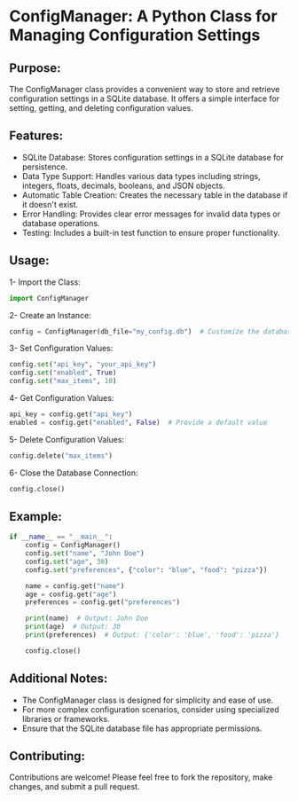 # ConfigManager: A Python Class for Managing Configuration Settings

## Purpose:

The ConfigManager class provides a convenient way to store and retrieve configuration settings in a SQLite database. It offers a simple interface for setting, getting, and deleting configuration values.

## Features:

- SQLite Database: Stores configuration settings in a SQLite database for persistence.
- Data Type Support: Handles various data types including strings, integers, floats, decimals, booleans, and JSON objects.
- Automatic Table Creation: Creates the necessary table in the database if it doesn't exist.
- Error Handling: Provides clear error messages for invalid data types or database operations.
- Testing: Includes a built-in test function to ensure proper functionality.

## Usage:

1- Import the Class:

```python
import ConfigManager
```

2- Create an Instance:

```python
config = ConfigManager(db_file="my_config.db")  # Customize the database filename
```

3- Set Configuration Values:

```python
config.set("api_key", "your_api_key")
config.set("enabled", True)
config.set("max_items", 10)
```

4- Get Configuration Values:

```python
api_key = config.get("api_key")
enabled = config.get("enabled", False)  # Provide a default value
```

5- Delete Configuration Values:
```python
config.delete("max_items")
```

6- Close the Database Connection:

```python
config.close()
```

## Example:

```python
if __name__ == "__main__":
    config = ConfigManager()
    config.set("name", "John Doe")
    config.set("age", 30)
    config.set("preferences", {"color": "blue", "food": "pizza"})

    name = config.get("name")
    age = config.get("age")
    preferences = config.get("preferences")

    print(name)  # Output: John Doe
    print(age)  # Output: 30
    print(preferences)  # Output: {'color': 'blue', 'food': 'pizza'}

    config.close()
```

## Additional Notes:

- The ConfigManager class is designed for simplicity and ease of use.
- For more complex configuration scenarios, consider using specialized libraries or frameworks.
- Ensure that the SQLite database file has appropriate permissions.

## Contributing:

Contributions are welcome! Please feel free to fork the repository, make changes, and submit a pull request.